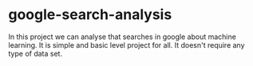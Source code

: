 # google-search-analysis
In this project we can analyse that searches in google about machine learning.
It is simple and basic level project for all.
It doesn't require any type of data set.
